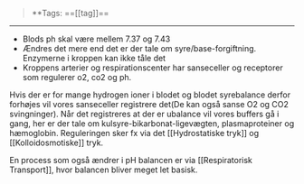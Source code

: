 >**Tags: ==[[tag]]==

___

- Blods ph skal være mellem 7.37 og 7.43
- Ændres det mere end det er der tale om syre/base-forgiftning. Enzymerne i kroppen kan ikke tåle det
- Kroppens arterier og respirationscenter har sanseceller og receptorer som regulerer o2, co2 og ph.

Hvis der er for mange hydrogen ioner i blodet og blodet syrebalance derfor forhøjes vil vores sanseceller registrere det(De kan også sanse O2 og CO2 svingninger). Når det registreres at der er ubalance vil vores buffers gå i gang, her er der tale om kulsyre-bikarbonat-ligevægten, plasmaproteiner og hæmoglobin.
Reguleringen sker fx via det [[Hydrostatiske tryk]] og [[Kolloidosmotiske]] tryk.

En process som også ændrer i pH balancen er via [[Respiratorisk Transport]], hvor balancen bliver meget let basisk.
